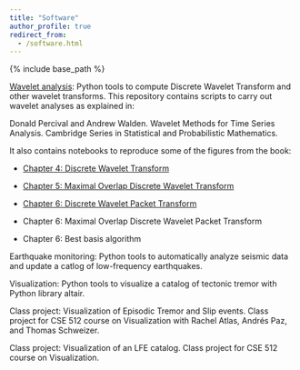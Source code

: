 ```yaml
---
title: "Software"
author_profile: true
redirect_from:
  - /software.html
---
```


{% include base_path %}

<!-- Leave two spaces at the end -->

[Wavelet analysis](https://github.com/ArianeDucellier/wmtsa): Python tools to compute Discrete Wavelet Transform and other wavelet transforms. This repository contains scripts to carry out wavelet analyses as explained in:  

Donald Percival and Andrew Walden. Wavelet Methods for Time Series Analysis. Cambridge Series in Statistical and Probabilistic Mathematics.  

It also contains notebooks to reproduce some of the figures from the book:

- [Chapter 4: Discrete Wavelet Transform](https://mybinder.org/v2/gh/ArianeDucellier/wmtsa/master?filepath=notebooks%2Fchapter4.ipynb)

- [Chapter 5: Maximal Overlap Discrete Wavelet Transform](https://mybinder.org/v2/gh/ArianeDucellier/wmtsa/master?filepath=notebooks%2Fchapter5.ipynb)

- [Chapter 6: Discrete Wavelet Packet Transform](https://mybinder.org/v2/gh/ArianeDucellier/wmtsa/master?filepath=notebooks%2Fchapter6a.ipynb)

- Chapter 6: Maximal Overlap Discrete Wavelet Packet Transform

- Chapter 6: Best basis algorithm

Earthquake monitoring: Python tools to automatically analyze seismic data and update a catlog of low-frequency earthquakes.

Visualization: Python tools to visualize a catalog of tectonic tremor with Python library altair.

Class project: Visualization of Episodic Tremor and Slip events. Class project for CSE 512 course on Visualization with Rachel Atlas, Andrés Paz, and Thomas Schweizer.

Class project: Visualization of an LFE catalog. Class project for CSE 512 course on Visualization. 
